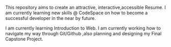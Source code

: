 This repository aims to create an attractive, interactive,accessible Resume. I am currently learning new skills @ CodeSpace on how to become a successful developer in the near by future.

I am currently learning Introduction to Web.
I am currently working how to navigate my way through Git/Github ,also planning and designing my Final Capstone Project.
